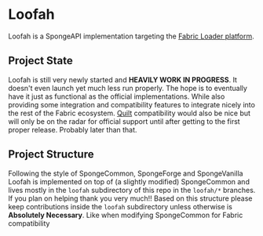 Loofah
=============

Loofah is a SpongeAPI implementation targeting the [Fabric Loader platform](https://fabricmc.net/).

## Project State
Loofah is still very newly started and **HEAVILY WORK IN PROGRESS**. It doesn't even launch yet much less run properly.
The hope is to eventually have it just as functional as the official implementations.
While also providing some integration and compatibility features to integrate nicely into the rest of the Fabric ecosystem.
[Quilt](https://quiltmc.org/en/) compatibility would also be nice but will only be on the radar for official support until
after getting to the first proper release. Probably later than that.

## Project Structure
Following the style of SpongeCommon, SpongeForge and SpongeVanilla Loofah is implemented on top of (a slightly modified) SpongeCommon
and lives mostly in the `loofah` subdirectory of this repo in the `loofah/*` branches.
If you plan on helping thank you very much!! Based on this structure please keep contributions inside the `loofah` subdirectory
unless otherwise is **Absolutely Necessary**. Like when modifying SpongeCommon for Fabric compatibility
